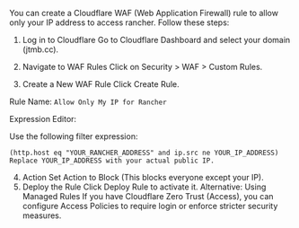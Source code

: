 
You can create a Cloudflare WAF (Web Application Firewall) rule to allow only your IP address to access rancher. Follow these steps:

1. Log in to Cloudflare
Go to Cloudflare Dashboard and select your domain (jtmb.cc).

2. Navigate to WAF Rules
Click on Security > WAF > Custom Rules.
3. Create a New WAF Rule
Click Create Rule.

Rule Name: `Allow Only My IP for Rancher`

Expression Editor: 

Use the following filter expression:
```
(http.host eq "YOUR_RANCHER_ADDRESS" and ip.src ne YOUR_IP_ADDRESS)
Replace YOUR_IP_ADDRESS with your actual public IP.
```
4. Action
Set Action to Block (This blocks everyone except your IP).
5. Deploy the Rule
Click Deploy Rule to activate it.
Alternative: Using Managed Rules
If you have Cloudflare Zero Trust (Access), you can configure Access Policies to require login or enforce stricter security measures.